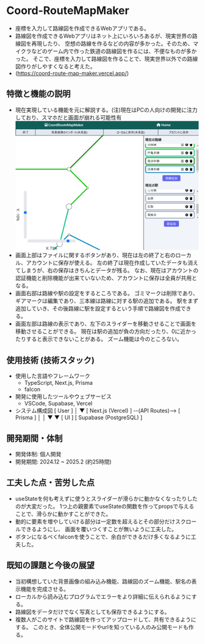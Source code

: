 # Coord-RouteMapMaker

- 座標を入力して路線図を作成できるWebアプリである。
- 路線図を作成できるWebアプリはネット上にいろいろあるが、現実世界の路線図を再現したり、
  空想の路線を作るなどの内容が多かった。そのため、マイクラなどのゲーム内で作った鉄道の路線図を作るには、不便なものが多かった。
  そこで、座標を入力して路線図を作ることで、現実世界以外での路線図作りがしやすくなると考えた。
- (https://coord-route-map-maker.vercel.app/)

## 特徴と機能の説明

- 現在実現している機能を元に解説する。(注)現在はPCの人向けの開発に注力しており、スマホだと画面が崩れる可能性有
  ![アプリの画面](images/screen1.png)
- 画面上部はファイルに関するボタンがあり、現在は左の終了と右のローカル、アカウントに保存が使える。
  左の終了は現在作成していたデータも消えてしまうが、右の保存はきちんとデータが残る。
  なお、現在はアカウントの認証機能と削除機能が出来ていないため、アカウントに保存は全員が共用となる。
- 画面右部は路線や駅の設定をするところである。
  ゴミマークは削除であり、ギアマークは編集であり、三本線は路線に対する駅の追加である。
  駅をまず追加していき、その後路線に駅を設定するという手順で路線図を作成できる。
- 画面左部は路線の表示であり、左下のスライダーを移動させることで画面を移動させることができる。
  現在は駅の追加が負の方向だったり、0に近かったりすると表示できないことがある。
  ズーム機能は今のところない。

## 使用技術 (技術スタック)

- 使用した言語やフレームワーク
  - TypeScript, Next.js, Prisma
  - faIcon
- 開発に使用したツールやウェブサービス
  - VSCode, Supabase, Vercel
- システム構成図
  [ User ]
  │
  ▼
  [ Next.js (Vercel) ] --(API Routes)--> [ Prisma ]
  │ │
  ▼ ▼
  [ UI ] [ Supabase (PostgreSQL) ]

## 開発期間・体制

- 開発体制: 個人開発
- 開発期間: 2024.12 ~ 2025.2 (約25時間)

## 工夫した点・苦労した点

- useStateを何も考えずに使うとスライダーが滑らかに動かなくなったりしたのが大変だった。
  1つ上の親要素でuseStateの関数を作ってpropsで与えることで、滑らかに動かすことができた。
- 動的に要素を増やしていける部分は一定数を超えるとその部分だけスクロールできるようにし、
  画面を覆いつくすことが無いように工夫した。
- ボタンになるべくfaIconを使うことで、余白ができるだけ多くなるように工夫した。

## 既知の課題と今後の展望

- 当初構想していた背景画像の組み込み機能、路線図のズーム機能、駅名の表示機能を完成させる。
- ローカルから読み込むプログラムでエラーをより詳細に伝えられるようにする。
- 路線図をデータだけでなく写真としても保存できるようにする。
- 複数人がこのサイトで路線図を作ってアップロードして、共有できるようにする。
  このとき、全体公開モードやurlを知っている人のみ公開モードも作る。
